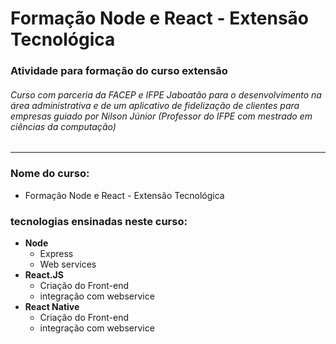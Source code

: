 # Formação Node e React - Extensão Tecnológica

### Atividade para formação do curso extensão 
###### Curso com parceria da FACEP e IFPE Jaboatão para o desenvolvimento na área administrativa e de um aplicativo de fidelização de clientes para empresas guiado por Nilson Júnior (Professor do IFPE com mestrado em ciências da computação)

---
### Nome do curso:
- Formação Node e React - Extensão Tecnológica


### tecnologias ensinadas neste curso:
- **Node**
  - Express
  - Web services
- **React.JS**
  - Criação do Front-end
  - integração com webservice
- **React Native**
  - Criação do Front-end
  - integração com webservice
